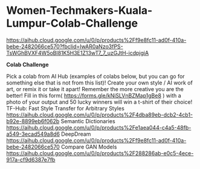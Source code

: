 # Women-Techmakers-Kuala-Lumpur-Colab-Challenge

https://aihub.cloud.google.com/u/0/p/products%2Ff9e8fc11-ad0f-410a-bebe-2482066ce570?fbclid=IwAR0aNzo3fPS-TsWGhBVXF4W5oBl81K5H3E1Z13wT7_7_uzGJtH-icdpjgiA

**Colab Challenge**

Pick a colab from AI Hub (examples of colabs below, but you can go for something else that is not from this list)! Create your own style / AI work of art, or remix it or take it apart! Remember the more creative you are the better! Fill in this form( https://forms.gle/kNiSLVnBZMap1gBe8 ) with a photo of your output and 50 lucky winners will win a t-shirt of their choice!
TF-Hub: Fast Style Transfer for Arbitrary Styles
https://aihub.cloud.google.com/u/0/p/products%2F4dba89eb-dcb2-4cb1-b92e-8899eb6f062b
Semantic Dictionaries
https://aihub.cloud.google.com/u/0/p/products%2Fe1aea044-c4a5-48fb-a549-3ecad549a8d6
DeepDream
https://aihub.cloud.google.com/u/0/p/products%2Ff9e8fc11-ad0f-410a-bebe-2482066ce570
Compare GAN Models
https://aihub.cloud.google.com/u/0/p/products%2F288286ab-e0c5-4ece-917a-cf9d6387e7fb
